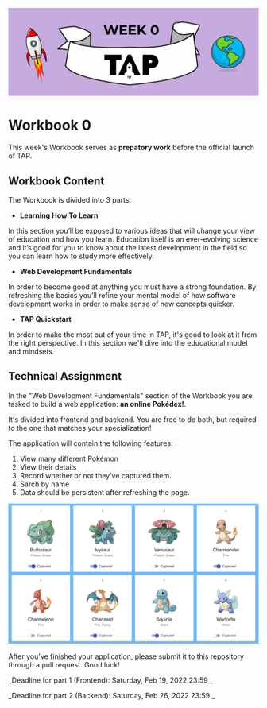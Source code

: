 ![TAP Header W0](./../assets/w0-tap.png)

# Workbook 0

This week's Workbook serves as **prepatory work** before the official launch of TAP.

## Workbook Content

The Workbook is divided into 3 parts:

- **Learning How To Learn**

In this section you’ll be exposed to various ideas that will change your view of education and how you learn. Education itself is an ever-evolving science and it’s good for you to know about the latest development in the field so you can learn how to study more effectively.

- **Web Development Fundamentals**

In order to become good at anything you must have a strong foundation. By refreshing the basics you’ll refine your mental model of how software development works in order to make sense of new concepts quicker.


- **TAP Quickstart**

In order to make the most out of your time in TAP, it's good to look at it from the right perspective. In this section we'll dive into the educational model and mindsets.

## Technical Assignment

In the "Web Development Fundamentals" section of the Workbook you are tasked to build a web application: **an online Pokédex!**. 

It's divided into frontend and backend. You are free to do both, but required to the one that matches your specialization!

The application will contain the following features:

1. View many different Pokémon
2. View their details
3. Record whether or not they’ve captured them.
4. Sarch by name
5. Data should be persistent after refreshing the page.

![Online Pokédex](./../assets/pokemon-list.png)

After you've finished your application, please submit it to this repository through a pull request. Good luck!

_Deadline for part 1 (Frontend): Saturday, Feb 19, 2022 23:59 _

_Deadline for part 2 (Backend):  Saturday, Feb 26, 2022 23:59 _